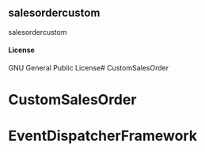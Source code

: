 ## salesordercustom

salesordercustom

#### License

GNU General Public License# CustomSalesOrder
# CustomSalesOrder
# EventDispatcherFramework
